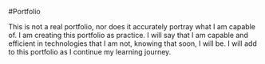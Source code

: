 #Portfolio

This is not a real portfolio, nor does it accurately portray what I am capable of.
I am creating this portfolio as practice. I will say that I am capable and efficient 
in technologies that I am not, knowing that soon, I will be. I will add to this portfolio
 as I continue my learning journey.
